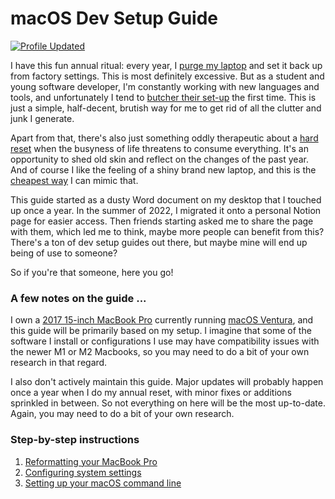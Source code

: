 # macOS Dev Setup Guide

[![Profile Updated](https://img.shields.io/github/last-commit/ew2664/macos-dev-setup-guide?label=last%20updated&style=flat)](https://github.com/ew2664/macos-dev-setup-guide)

I have this fun annual ritual: every year, I [purge my laptop](https://www.wired.com/story/how-to-factory-reset-mac-windows-chromebook/) and set it back up from factory settings. This is most definitely excessive. But as a student and young software developer, I'm constantly working with new languages and tools, and unfortunately I tend to [butcher their set-up](https://xkcd.com/1987/) the first time. This is just a simple, half-decent, brutish way for me to get rid of all the clutter and junk I generate.

Apart from that, there's also just something oddly therapeutic about a [hard reset](https://madison365.com/time-for-a-hard-reset/) when the busyness of life threatens to consume everything. It's an opportunity to shed old skin and reflect on the changes of the past year. And of course I like the feeling of a shiny brand new laptop, and this is the [cheapest way](https://youtu.be/njos57IJf-0?t=66) I can mimic that.

This guide started as a dusty Word document on my desktop that I touched up once a year. In the summer of 2022, I migrated it onto a personal Notion page for easier access. Then friends starting asked me to share the page with them, which led me to think, maybe more people can benefit from this? There's a ton of dev setup guides out there, but maybe mine will end up being of use to someone?

So if you're that someone, here you go!

### A few notes on the guide ...

I own a [2017 15-inch MacBook Pro](https://support.apple.com/kb/SP756?locale=en_US) currently running [macOS Ventura](https://www.apple.com/macos/ventura/), and this guide will be primarily based on my setup. I imagine that some of the software I install or configurations I use may have compatibility issues with the newer M1 or M2 Macbooks, so you may need to do a bit of your own research in that regard.

I also don't actively maintain this guide. Major updates will probably happen once a year when I do my annual reset, with minor fixes or additions sprinkled in between. So not everything on here will be the most up-to-date. Again, you may need to do a bit of your own research.

### Step-by-step instructions

1. [Reformatting your MacBook Pro](./guides/reformat.md)
2. [Configuring system settings](./guides/system-settings.md)
3. [Setting up your macOS command line](./guides/command-line.md)
